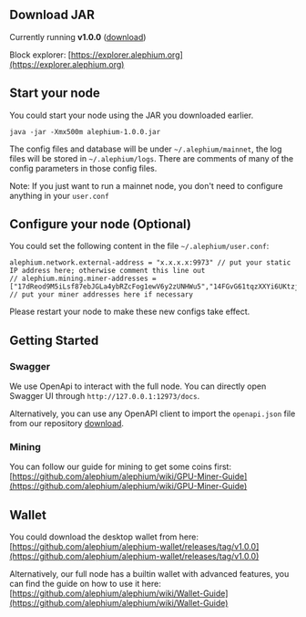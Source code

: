 ## Download JAR

Currently running **v1.0.0** ([download](https://github.com/alephium/alephium/releases/download/v1.0.0/alephium-1.0.0.jar))

Block explorer: [https://explorer.alephium.org](https://explorer.alephium.org)

## Start your node
You could start your node using the JAR you downloaded earlier.

    java -jar -Xmx500m alephium-1.0.0.jar

The config files and database will be under `~/.alephium/mainnet`, the log files will be stored in `~/.alephium/logs`.
There are comments of many of the config parameters in those config files.

Note: If you just want to run a mainnet node, you don't need to configure anything in your `user.conf`

## Configure your node (Optional)

You could set the following content in the file `~/.alephium/user.conf`:

    alephium.network.external-address = "x.x.x.x:9973" // put your static IP address here; otherwise comment this line out
    // alephium.mining.miner-addresses = ["17dReod9M5iLsf87ebJGLa4ybRZcFog1ewV6y2zUNHWu5","14FGvG61tqzXXYi6UKtzjozMjxCArF1beoU4ogUqM2pSG","15qNxou4d5AnPkTgS93xezWpSyZgqegNjjf41QoMqi5Bf","1BDwKf9SPzrzQ6wBeWfUNB9yi615MEM9zJeHfkvPnmVnW"] // put your miner addresses here if necessary

Please restart your node to make these new configs take effect.

## Getting Started

### Swagger

We use OpenApi to interact with the full node. You can directly open Swagger UI through `http://127.0.0.1:12973/docs`.

Alternatively, you can use any OpenAPI client to
import the `openapi.json` file from our repository [download](https://github.com/alephium/alephium/raw/master/api/src/main/resources/openapi.json).

### Mining

You can follow our guide for mining to get some coins first: [https://github.com/alephium/alephium/wiki/GPU-Miner-Guide](https://github.com/alephium/alephium/wiki/GPU-Miner-Guide)

## Wallet

You could download the desktop wallet from here: [https://github.com/alephium/alephium-wallet/releases/tag/v1.0.0](https://github.com/alephium/alephium-wallet/releases/tag/v1.0.0)

Alternatively, our full node has a builtin wallet with advanced features, you can find the guide on how to use it here: [https://github.com/alephium/alephium/wiki/Wallet-Guide](https://github.com/alephium/alephium/wiki/Wallet-Guide)
